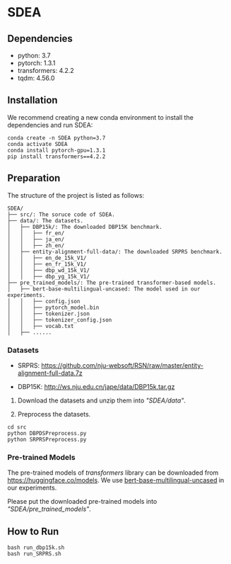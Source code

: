 # SDEA

## Dependencies
- python: 3.7
- pytorch: 1.3.1
- transformers: 4.2.2
- tqdm: 4.56.0

## Installation
We recommend creating a new conda environment to install the dependencies and run SDEA:

```shell
conda create -n SDEA python=3.7
conda activate SDEA
conda install pytorch-gpu=1.3.1
pip install transformers==4.2.2
```

## Preparation

The structure of the project is listed as follows:

```
SDEA/
├── src/: The soruce code of SDEA. 
├── data/: The datasets. 
│   ├── DBP15k/: The downloaded DBP15K benchmark. 
│   │   ├── fr_en/
│   │   ├── ja_en/
│   │   ├── zh_en/
│   ├── entity-alignment-full-data/: The downloaded SRPRS benchmark. 
│   │   ├── en_de_15k_V1/
│   │   ├── en_fr_15k_V1/
│   │   ├── dbp_wd_15k_V1/
│   │   ├── dbp_yg_15k_V1/
├── pre_trained_models/: The pre-trained transformer-based models. 
│   ├── bert-base-multilingual-uncased: The model used in our experiments.
│   │   ├── config.json
│   │   ├── pytorch_model.bin
│   │   ├── tokenizer.json
│   │   ├── tokenizer_config.json
│   │   ├── vocab.txt
│   ├── ......
```

### Datasets

- SRPRS: https://github.com/nju-websoft/RSN/raw/master/entity-alignment-full-data.7z

- DBP15K: http://ws.nju.edu.cn/jape/data/DBP15k.tar.gz

1. Download the datasets and unzip them into _"SDEA/data"_.

2. Preprocess the datasets.

```
cd src
python DBPDSPreprocess.py
python SRPRSPreprocess.py
```

### Pre-trained Models

The pre-trained models of _transformers_ library can be downloaded from https://huggingface.co/models. 
We use [bert-base-multilingual-uncased](https://huggingface.co/bert-base-multilingual-uncased) in our experiments. 

Please put the downloaded pre-trained models into _"SDEA/pre_trained_models"_. 


## How to Run

```shell
bash run_dbp15k.sh
bash run_SRPRS.sh
```